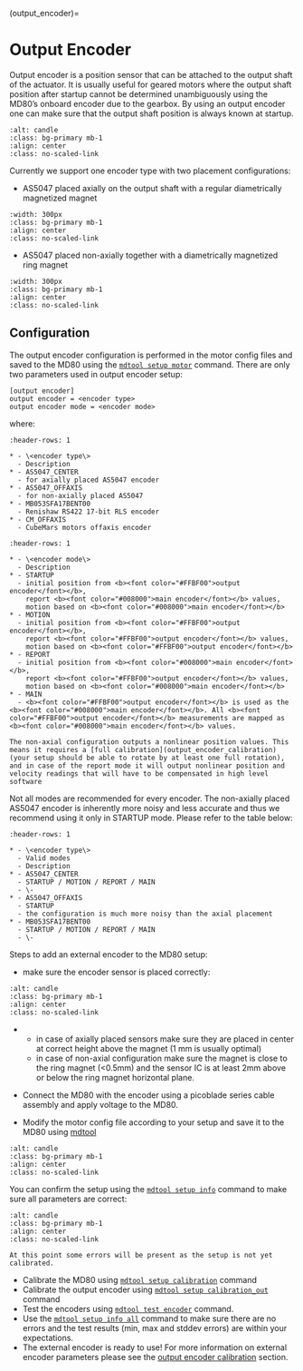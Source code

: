 (output_encoder)=
# Output Encoder

Output encoder is a position sensor that can be attached to the output shaft of the actuator. It is usually useful for geared motors where the output shaft position after startup cannot be determined unambiguously using the MD80’s onboard encoder due to the gearbox. By using an output encoder one can make sure that the output shaft position is always known at startup. 

```{figure} ./images/output_encoders.jpg
:alt: candle
:class: bg-primary mb-1
:align: center
:class: no-scaled-link
```

Currently we support one encoder type with two placement configurations: 
* AS5047 placed axially on the output shaft with a regular diametrically magnetized magnet

```{figure} ./images/output_encoder_axial.jpg
:width: 300px
:class: bg-primary mb-1
:align: center
:class: no-scaled-link
```

* AS5047 placed non-axially together with a diametrically magnetized ring magnet 

```{figure} ./images/output_encoder_offaxis.jpg
:width: 300px
:class: bg-primary mb-1
:align: center
:class: no-scaled-link
```

## Configuration

The output encoder configuration is performed in the motor config files and saved to the MD80 using the [`mdtool setup motor`](mdtool_setup_motor) command. There are only two parameters used in output encoder setup: 

```
[output encoder]
output encoder = <encoder type>
output encoder mode = <encoder mode>
```

where:

```{list-table}
:header-rows: 1

* - \<encoder type\> 
  - Description
* - AS5047_CENTER 
  - for axially placed AS5047 encoder
* - AS5047_OFFAXIS
  - for non-axially placed AS5047
* - MB053SFA17BENT00
  - Renishaw RS422 17-bit RLS encoder
* - CM_OFFAXIS
  - CubeMars motors offaxis encoder
```

```{list-table}
:header-rows: 1

* - \<encoder mode\> 
  - Description
* - STARTUP
  - initial position from <b><font color="#FFBF00">output encoder</font></b>, 
    report <b><font color="#008000">main encoder</font></b> values, 
    motion based on <b><font color="#008000">main encoder</font></b>
* - MOTION
  - initial position from <b><font color="#FFBF00">output encoder</font></b>,
    report <b><font color="#FFBF00">output encoder</font></b> values,
    motion based on <b><font color="#FFBF00">output encoder</font></b>
* - REPORT
  - initial position from <b><font color="#008000">main encoder</font></b>,
    report <b><font color="#FFBF00">output encoder</font></b> values,
    motion based on <b><font color="#008000">main encoder</font></b>
* - MAIN
  - <b><font color="#FFBF00">output encoder</font></b> is used as the <b><font color="#008000">main encoder</font></b>. All <b><font color="#FFBF00">output encoder</font></b> measurements are mapped as <b><font color="#008000">main encoder</font></b> values. 
```

```{warning}
The non-axial configuration outputs a nonlinear position values. This means it requires a [full calibration](output_encoder_calibration) (your setup should be able to rotate by at least one full rotation), and in case of the report mode it will output nonlinear position and velocity readings that will have to be compensated in high level software
```

Not all modes are recommended for every encoder. The non-axially placed AS5047 encoder is inherently more noisy and less accurate and thus we recommend using it only in STARTUP mode. Please refer to the table below: 

```{list-table}
:header-rows: 1

* - \<encoder type\> 
  - Valid modes
  - Description
* - AS5047_CENTER 
  - STARTUP / MOTION / REPORT / MAIN
  - \-
* - AS5047_OFFAXIS
  - STARTUP
  - the configuration is much more noisy than the axial placement
* - MB053SFA17BENT00 
  - STARTUP / MOTION / REPORT / MAIN
  - \-
```

Steps to add an external encoder to the MD80 setup:

* make sure the encoder sensor is placed correctly: 

```{figure} ./images/output_encoder_cross.png
:alt: candle
:class: bg-primary mb-1
:align: center
:class: no-scaled-link
```
*
  * in case of axially placed sensors make sure they are placed in center at correct height above the magnet (1 mm is usually optimal)
  * in case of non-axial configuration make sure the magnet is close to the ring magnet (<0.5mm) and the sensor IC is at least 2mm above or below the ring magnet horizontal plane.

* Connect the MD80 with the encoder using a picoblade series cable assembly and apply voltage to the MD80. 
* Modify the motor config file according to your setup and save it to the MD80 using [mdtool](mdtool)

```{figure} ./images/setup_output_encoder.png
:alt: candle
:class: bg-primary mb-1
:align: center
:class: no-scaled-link
```

You can confirm the setup using the [`mdtool setup info`](mdtool_setup_info) command to make sure all parameters are correct: 

```{figure} ./images/mdtool_setup_info_errors.png
:alt: candle
:class: bg-primary mb-1
:align: center
:class: no-scaled-link
```
```{note}
At this point some errors will be present as the setup is not yet calibrated. 
```

* Calibrate the MD80 using [`mdtool setup calibration`](mdtool_setup_calibration) command 
* Calibrate the output encoder using [`mdtool setup calibration_out`](mdtool_setup_calibration_out) command
* Test the encoders using [`mdtool test encoder`](mdtool_test_encoder) command.
* Use the [`mdtool setup info all`](mdtool_setup_info) command to make sure there are no errors and the test results (min, max and stddev errors) are within your expectations.
* The external encoder is ready to use! For more information on external encoder parameters please see the [output encoder calibration](output_encoder_calibration) section.